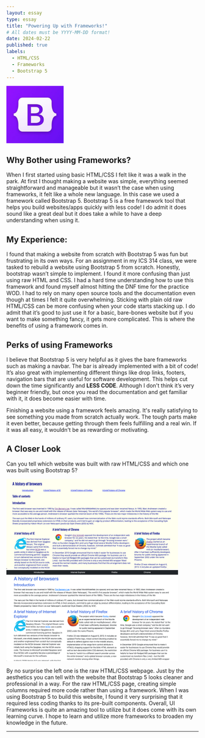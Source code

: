 ```yaml
---
layout: essay
type: essay
title: "Powering Up with Frameworks!"
# All dates must be YYYY-MM-DD format!
date: 2024-02-22
published: true
labels:
  - HTML/CSS
  - Frameworks
  - Bootstrap 5
---
```

<img width="150px" 
     class="rounded float-start pe-4" 
     src="../img/frameworks/logo.jpeg" >
     
## Why Bother using Frameworks?
     
When I first started using basic HTML/CSS I felt like it was a walk in the park. At first I thought making a website was simple, everything seemed straightforward and manageable but it wasn’t the case when using frameworks, it felt like a whole new language. In this case we used a framework called Bootstrap 5. Bootstrap 5 is a free framework tool that helps you build websites/apps quickly with less code! I do admit it does sound like a great deal but it does take a while to have a deep understanding when using it. 

## My Experience:

I found that making a website from scratch with Bootstrap 5 was fun but frustrating in its own ways. For an assignment in my ICS 314 class, we were tasked to rebuild a website using Bootstrap 5 from scratch. Honestly, bootstrap wasn’t simple to implement. I found it more confusing than just using raw HTML and CSS. I had a hard time understanding how to use this framework and found myself almost hitting the DNF time for the practice WOD. I had to rely on many open source tools and the documentation even though at times I felt it quite overwhelming.
Sticking with plain old raw HTML/CSS can be more confusing when your code starts stacking up. I do admit that it’s good to just use it for a basic, bare-bones website but if you want to make something fancy, it gets more complicated. This is where the benefits of using a framework comes in.

## Perks of using Frameworks

I believe that Bootstrap 5 is very helpful as it gives the bare frameworks such as making a navbar. The bar is already implemented with a bit of code! It’s also great with implementing different things like drop links, footers, navigation bars that are useful for software development. This helps cut down the time significantly and **LESS CODE**. Although I don't think it’s very beginner friendly, but once you read the documentation and get familiar with it, it does become easier with time.

Finishing a website using a framework feels amazing. It's really satisfying to see something you made from scratch actually work. The tough parts make it even better, because getting through them feels fulfilling and a real win. If it was all easy, it wouldn't be as rewarding or motivating.

## A Closer Look

Can you tell which website was built with raw HTML/CSS and which one was built using Bootstrap 5? <br/>

<div class="text-center p-4">
  <img width="450px" class="img-thumbnail" src="../img/frameworks/rawhtmlcss.png">
  <img width="450px" class="img-thumbnail" src="../img/frameworks/bootstrap5.png">
</div>

By no surprise the left one is the raw HTML/CSS webpage. Just by the aesthetics you can tell with the website that Bootstrap 5 looks cleaner and professional in a way. For the raw HTML/CSS page, creating simple columns required more code rather than using a framework. When I was using Bootstrap 5 to build this website, I found it very surprising that it required less coding thanks to its pre-built components. Overall, UI Frameworks is quite an amazing tool to utilize but it does come with its own learning curve. I hope to learn and utilize more frameworks to broaden my knowledge in the future. 
<hr>
